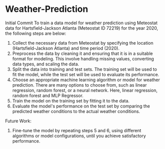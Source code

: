 # Weather-Prediction
Initial Commit
To train a data model for weather prediction using Meteostat data for Hartsfield-Jackson Atlanta (Meteostat ID 72219) for the year 2020, the following steps are below:

1. Collect the necessary data from Meteostat by specifying the location (Hartsfield-Jackson Atlanta) and time period (2020).
2. Preprocess the data by cleaning it and ensuring that it is in a suitable format for modeling. This involve handling missing values, converting data types, and scaling the data.
3. Split the data into training and test sets. The training set will be used to fit the model, while the test set will be used to evaluate its performance.
4. Choose an appropriate machine learning algorithm or model for weather prediction. There are many options to choose from, such as linear regression, random forest, or a neural network. Here, linear regression, random forest and MLP Regressor.
5. Train the model on the training set by fitting it to the data.
6. Evaluate the model's performance on the test set by comparing the predicted weather conditions to the actual weather conditions.

Future Work: 
1. Fine-tune the model by repeating steps 5 and 6, using different algorithms or model configurations, until you achieve satisfactory performance.



